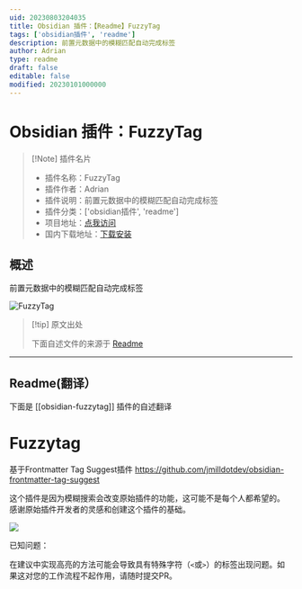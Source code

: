 ```yaml
---
uid: 20230803204035
title: Obsidian 插件：【Readme】FuzzyTag
tags: ['obsidian插件', 'readme']
description: 前置元数据中的模糊匹配自动完成标签
author: Adrian
type: readme
draft: false
editable: false
modified: 20230101000000
---
```


# Obsidian 插件：FuzzyTag

> [!Note] 插件名片
> - 插件名称：FuzzyTag
> - 插件作者：Adrian
> - 插件说明：前置元数据中的模糊匹配自动完成标签
> - 插件分类：['obsidian插件', 'readme']
> - 项目地址：[点我访问](https://github.com/adriandersen/obsidian-fuzzytag)
> - 国内下载地址：[下载安装](https://pkmer.cn/products/plugin/pluginMarket/?obsidian-fuzzytag)

## 概述

前置元数据中的模糊匹配自动完成标签

![FuzzyTag](https://cdn.pkmer.cn/covers/obsidian-fuzzytag.png!pkmer)

> [!tip] 原文出处
> 
>下面自述文件的来源于 [Readme](https://ghproxy.net/https://raw.githubusercontent.com/adriandersen/obsidian-fuzzytag/master/README.md)
> 

---

## Readme(翻译）

下面是 [[obsidian-fuzzytag]] 插件的自述翻译


# Fuzzytag

基于Frontmatter Tag Suggest插件
https://github.com/jmilldotdev/obsidian-frontmatter-tag-suggest

这个插件是因为模糊搜索会改变原始插件的功能，这可能不是每个人都希望的。
感谢原始插件开发者的灵感和创建这个插件的基础。

![](screenshot.png)

已知问题：

在建议中实现高亮的方法可能会导致具有特殊字符（`<`或`>`）的标签出现问题。如果这对您的工作流程不起作用，请随时提交PR。



